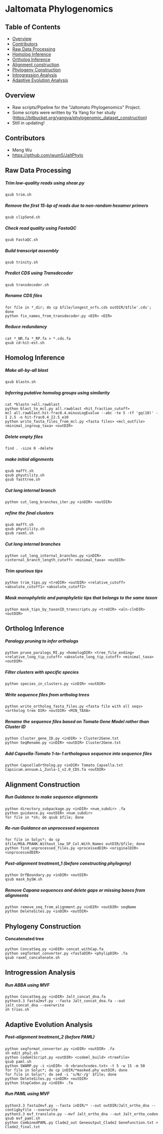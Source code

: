 # Jaltomata Phylogenomics

## Table of Contents
* [Overview](#overview)
* [Contributors](#contributors)
* [Raw Data Processing](#raw-data-processing)
* [Homolog Inference](#homolog-inference)
* [Ortholog Inference](#ortholog-inference)
* [Alignment construction](#alignment-construction)
* [Phylogeny Construction](#phylogeny-construction)
* [Introgression Analysis](#introgression-analysis)
* [Adaptive Evolution Analysis](#adaptive-evolution-analysis)

## Overview
* Raw scripts/Pipeline for the "Jaltomato Phylogenomics" Project.
* Some scripts were written by Ya Yang for her study (https://bitbucket.org/yangya/phylogenomic_dataset_construction)
* Still in updating!

## Contributors 
* Meng Wu
* https://github.com/wum5/JaltPhylo

## Raw Data Processing
##### Trim low-quality reads using shear.py
```
qsub trim.sh
```
##### Remove the first 15-bp of reads due to non-random hexamer primers
```
qsub clip5end.sh
```
##### Check read quality using FastaQC
```
qsub FastaQC.sh
```
##### Build transcript assembly
```
qsub trinity.sh
```
##### Predict CDS using Transdecoder
```
qsub transdecoder.sh
```
##### Rename CDS files
```
for file in *_dir; do cp $file/longest_orfs.cds outDIR/$file'.cds'; done
python fix_names_from_transdecoder.py <DIR> <DIR>
```
##### Reduce redundancy
```
cat *_NR.fa *_RP.fa > *.cds.fa
qsub cd-hit-est.sh
```

## Homolog Inference
##### Make all-by-all blast
```
qsub blastn.sh
```
##### Inferring putative homolog groups using similarity
```
cat *blastn >all.rawblast
python blast_to_mcl.py all.rawblast <hit_fraction_cutoff>
mcl all.rawblast.hit-frac0.4.minusLogEvalue --abc -te 5 -tf 'gq(10)' -I 2.5 -o hit-frac0.4_I2.5_e10
python write_fasta_files_from_mcl.py <fasta files> <mcl_outfile> <minimal_ingroup_taxa> <outDIR>
```
##### Delete empty files
```
find . -size 0 -delete
```
##### make initial alignments
```
qsub mafft.sh
qsub phyutility.sh
qsub fasttree.sh
```
##### Cut long internal branch
```
python cut_long_branches_iter.py <inDIR> <outDIR>
```
##### refine the final clusters
```
qsub mafft.sh
qsub phyutility.sh
qsub raxml.sh
```
##### Cut long internal branches
```
python cut_long_internal_branches.py <inDIR> <internal_branch_length_cutoff> <minimal_taxa> <outDIR>
```
##### Trim spurious tips
```
python trim_tips.py <treDIR> <outDIR> <relative_cutoff> <absolute_cutoff1> <absolute_cutoff2>
```
##### Mask monophyletic and paraphyletic tips that belongs to the same taxon
```
python mask_tips_by_taxonID_transcripts.py <treDIR> <aln-clnDIR> <outDIR>
```

## Ortholog Inference
##### Paralogy pruning to infer orthologs
```
python prune_paralogs_MI.py <homologDIR> <tree_file_ending> <relative_long_tip_cutoff> <absolute_long_tip_cutoff> <minimal_taxa> <outDIR>
```
##### Filter clusters with specific species
```
python species_in_clusters.py <inDIR> <outDIR>
```
##### Write sequence files from ortholog trees
```
python write_ortholog_fasta_files.py <fasta file with all seqs> <ortholog tree DIR> <outDIR> <MIN_TAXA>
```
##### Rename the sequence files based on Tomato Gene Model rather than Cluster ID
```
python cluster_gene_ID.py <inDIR> > Cluster2Gene.txt
python SeqRename.py <inDIR> <outDIR> Cluster2Gene.txt
```
##### Add Capsella-Tomato 1-to-1 orthologous sequence into sequence files
```
python CapsellaOrtholog.py <inDIR> Tomato_Capsella.txt Capsicum.annuum.L_Zunla-1_v2.0_CDS.fa <outDIR>
```

## Alignment Construction
##### Run Guidance to make sequence alignments
```
python directory_subpackage.py <inDIR> <num_subdir> .fa
python guidance.py <outDIR> <num_subdir>
for file in *sh; do qsub $file; done
```
##### Re-run Guidance on unprocessed sequences
```
for file in Solyc*; do cp $file/MSA.PRANK.Without_low_SP_Col.With_Names outDIR/$file; done
python find_unprocessed_files.py <processedDIR> <originalDIR> <unprocessedDIR>
```
##### Post-alignment treatment_1 (before constructing phylogeny)
```
python OrfBoundary.py <inDIR> <outDIR>
qsub mask_bySW.sh
```
##### Remove Capana sequences and delete gaps or missing bases from alignments
```
python remove_seq_from_alignment.py <inDIR> <outDIR> seqName
python DeleteSites.py <inDIR> <outDIR> 
```

## Phylogeny Construction
#### Concatenated tree
```
python ConcatSeq.py <inDIR> concat_withCap.fa
python seqformat_converter.py <fastaDIR> <phylipDIR> .fa
qsub raxml_concatenate.sh
```

## Introgression Analysis
##### Run ABBA using MVF
```
python ConcatSeq.py <inDIR> Jalt_concat_dna.fa
python3.3 fasta2mvf.py --fasta Jalt_concat_dna.fa --out jalt_concat_dna --overwrite
sh trios.sh
```

## Adaptive Evolution Analysis
##### Post-alignment treatment_2 (before PAML)
```
python seqformat_converter.py <inDIR> <outDIR> .fa
sh edit_phy2.sh
python codemlScript.py <outDIR> <codeml_build> <treeFile>
qsub paml.sh
python SWAMP.py -i <inDIR> -b <branchcodes.txt> -t 5 -w 15 -m 50
for file in Solyc*; do cp inDIR/*masked.phy outDIR; done
for file in Solyc*; do sed -i 's/N/-/g' $file; done
python DeleteSites.py <inDIR> <outDIR>
python StopCodon.py <inDIR> .fa
```
##### Run PAML using MVF
```
python3.3 fasta2mvf.py --fasta inDIR/* --out outDIR/Jalt_ortho_dna --contigbyfile --overwrite
python3.3 mvf_translate.py --mvf Jalt_ortho_dna --out Jalt_ortho_codon
qsub mvf_paml.sh
python CombinedPAML.py Clade2_out Geneoutput_Clade2 GeneFunction.txt > Clade2_final.txt
```

